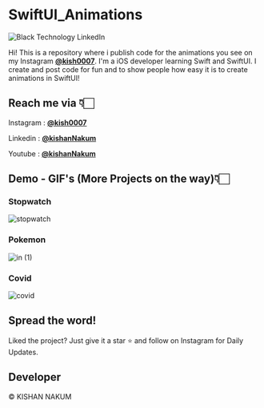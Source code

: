 # SwiftUI_Animations

![Black Technology LinkedIn](https://user-images.githubusercontent.com/8666236/91961047-4af0ef00-ed28-11ea-80c5-88bd8aa0d078.png)


Hi! This is a repository where i publish code for the animations you see on my Instagram  [**@kish0007**](https://www.instagram.com/kish0007/).
I'm a iOS developer learning Swift and SwiftUI. I create and post code for fun and to show people how easy it is to create animations in SwiftUI!


## Reach me via 👇🏻
Instagram : [**@kish0007**](https://www.instagram.com/kish0007/)

Linkedin : [**@kishanNakum**](https://www.linkedin.com/in/kishan-nakum-9a9a3a84)

Youtube : [**@kishanNakum**](https://www.youtube.com/channel/UChVt9Eu1dWAlsbUdv9PdGeg/)


## Demo - GIF's (More Projects on the way)👇🏻

### Stopwatch
![stopwatch](https://user-images.githubusercontent.com/8666236/95056159-ef909300-0711-11eb-8149-db6314f288db.gif)

### Pokemon
![in (1)](https://user-images.githubusercontent.com/8666236/91962531-462d3a80-ed2a-11ea-9b67-c25a5c3ddab6.gif)

### Covid
![covid](https://user-images.githubusercontent.com/8666236/92477630-8e52ce00-f1fe-11ea-903f-dd8ac244e832.gif)


## Spread the word!
Liked the project? Just give it a star ⭐️ and follow on Instagram for Daily Updates.

## Developer
© KISHAN NAKUM
